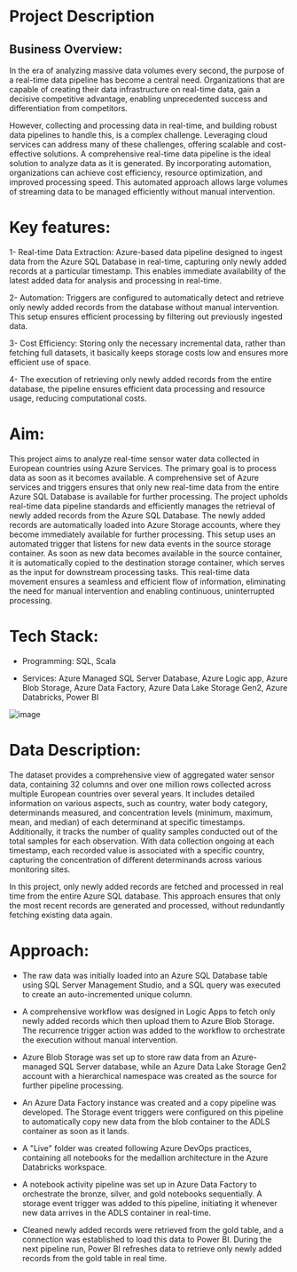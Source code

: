 # Project Description

## Business Overview:

In the era of analyzing massive data volumes every second, the purpose of a real-time data pipeline has become a central need. Organizations that are capable of creating their data infrastructure on real-time data, gain a decisive competitive advantage, enabling unprecedented success and differentiation from competitors. 

However, collecting and processing data in real-time, and building robust data pipelines to handle this, is a complex challenge. Leveraging cloud services can address many of these challenges, offering scalable and cost-effective solutions. A comprehensive real-time data pipeline is the ideal solution to analyze data as it is generated. By incorporating automation, organizations can achieve cost efficiency, resource optimization, and improved processing speed. This automated approach allows large volumes of streaming data to be managed efficiently without manual intervention.

# Key features:

1- Real-time Data Extraction: Azure-based data pipeline designed to ingest data from the Azure SQL Database in real-time, capturing only newly added records at a particular timestamp. This enables immediate availability of the latest added data for analysis and processing in real-time.

2- Automation: Triggers are configured to automatically detect and retrieve only newly added records from the database without manual intervention. This setup ensures efficient processing by filtering out previously ingested data.

3- Cost Efficiency: Storing only the necessary incremental data, rather than fetching full datasets, it basically keeps storage costs low and ensures more efficient use of space.

4- The execution of retrieving only newly added records from the entire database, the pipeline ensures efficient data processing and resource usage, reducing computational costs.

# Aim:

This project aims to analyze real-time sensor water data collected in European countries using Azure Services. The primary goal is to process data as soon as it becomes available. A comprehensive set of Azure services and triggers ensures that only new real-time data from the entire Azure SQL Database is available for further processing. The project upholds real-time data pipeline standards and efficiently manages the retrieval of newly added records from the Azure SQL Database. The newly added records are automatically loaded into Azure Storage accounts, where they become immediately available for further processing. This setup uses an automated trigger that listens for new data events in the source storage container. As soon as new data becomes available in the source container, it is automatically copied to the destination storage container, which serves as the input for downstream processing tasks. This real-time data movement ensures a seamless and efficient flow of information, eliminating the need for manual intervention and enabling continuous, uninterrupted processing.

# Tech Stack:

- Programming: SQL, Scala

- Services: Azure Managed SQL Server Database, Azure Logic app, Azure Blob Storage, Azure Data Factory, Azure Data Lake Storage Gen2, Azure Databricks, Power BI

  
![image](https://github.com/user-attachments/assets/7975fcf9-520b-4166-a1d1-63bd08346f77)

# Data Description:

The dataset provides a comprehensive view of aggregated water sensor data, containing 32 columns and over one million rows collected across multiple European countries over several years. It includes detailed information on various aspects, such as country, water body category, determinands measured, and concentration levels (minimum, maximum, mean, and median) of each determinand at specific timestamps. Additionally, it tracks the number of quality samples conducted out of the total samples for each observation. With data collection ongoing at each timestamp, each recorded value is associated with a specific country, capturing the concentration of different determinands across various monitoring sites.

In this project, only newly added records are fetched and processed in real time from the entire Azure SQL database. This approach ensures that only the most recent records are generated and processed, without redundantly fetching existing data again.

# Approach:

- The raw data was initially loaded into an Azure SQL Database table using SQL Server Management Studio, and a SQL query was executed to create an auto-incremented unique column.

- A comprehensive workflow was designed in Logic Apps to fetch only newly added records which then upload them to Azure Blob Storage. The recurrence trigger action was added to the workflow to orchestrate the execution without manual intervention.

- Azure Blob Storage was set up to store raw data from an Azure-managed SQL Server database, while an Azure Data Lake Storage Gen2 account with a hierarchical namespace was created as the source for further pipeline processing.

- An Azure Data Factory instance was created and a copy pipeline was developed. The Storage event triggers were configured on this pipeline to automatically copy new data from the blob container to the ADLS container as soon as it lands.

- A "Live" folder was created following Azure DevOps practices, containing all notebooks for the medallion architecture in the Azure Databricks workspace.

- A notebook activity pipeline was set up in Azure Data Factory to orchestrate the bronze, silver, and gold notebooks sequentially. A storage event trigger was added to this pipeline, initiating it whenever new data arrives in the ADLS container in real-time.

- Cleaned newly added records were retrieved from the gold table, and a connection was established to load this data to Power BI. During the next pipeline run, Power BI refreshes data to retrieve only newly added records from the gold table in real time.

 
